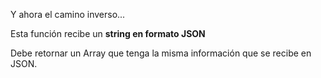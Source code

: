 Y ahora el camino inverso...

Esta función recibe un **string en formato JSON**

Debe retornar un Array que tenga la misma información que se recibe en JSON.